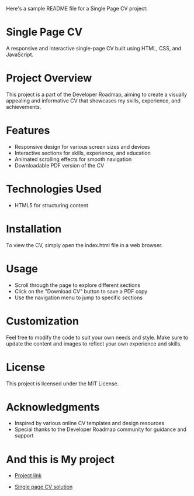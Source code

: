 Here's a sample README file for a Single Page CV project:

# Single Page CV

A responsive and interactive single-page CV built using HTML, CSS, and JavaScript.

# Project Overview
This project is a part of the Developer Roadmap, aiming to create a visually appealing and informative CV that showcases my skills, experience, and achievements.

# Features
- Responsive design for various screen sizes and devices
- Interactive sections for skills, experience, and education
- Animated scrolling effects for smooth navigation
- Downloadable PDF version of the CV

# Technologies Used
- HTML5 for structuring content

# Installation
To view the CV, simply open the index.html file in a web browser.

# Usage
- Scroll through the page to explore different sections
- Click on the "Download CV" button to save a PDF copy
- Use the navigation menu to jump to specific sections

# Customization
Feel free to modify the code to suit your own needs and style. Make sure to update the content and images to reflect your own experience and skills.

# License
This project is licensed under the MIT License.

# Acknowledgments
- Inspired by various online CV templates and design resources
- Special thanks to the Developer Roadmap community for guidance and support

# And this is My project

- [Project link](https://roadmap.sh/projects/single-page-cv)

- [Single page CV solution ](https://github.com/Code7904/Code7904/blob/main/Developer%20Roadmaps/Single%20Page%20CV/Index.html)
